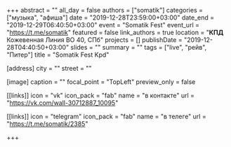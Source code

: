 +++
abstract = ""
all_day = false
authors = ["somatik"]
categories = ["музыка", "афиша"]
date = "2019-12-28T23:59:00+03:00"
date_end = "2019-12-29T06:40:50+03:00"
event = "Somatik Fest"
event_url = "https://t.me/somatik"
featured = false
link_authors = true
location = "**КПД** Кожевенная Линия ВО 40, СПб"
projects = []
publishDate = "2019-12-28T04:40:50+03:00"
slides = ""
summary = ""
tags = ["live", "рейв", "Питер"]
title = "Somatik Fest Kpd"

[address]
  city = ""
  street = ""

[image]
  caption = ""
  focal_point = "TopLeft"
  preview_only = false

[[links]]
  icon = "vk"
  icon_pack = "fab"
  name = "в контакте"
  url = "https://vk.com/wall-30712887_10095"

[[links]]
  icon = "telegram"
  icon_pack = "fab"
  name = "в телеге"
  url = "https://t.me/somatik/2385"

+++



